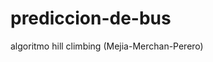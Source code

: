# prediccion-de-bus
algoritmo hill climbing  (Mejia-Merchan-Perero)

<html>
<head>
 <title>Hill climbing</title>
</head>

<body>
 <script>
  
     var vecino=new Array(6,12,10,14,16,14,20); //vector con los datos heuristicos



    var actual=vecino[0];    //la variable actual es igual al la cabezera
   
    document.write("Inicio=>");
                                       //se recorre cada nodo
    for(var i=0;i<vecino.length;i++){
      if(vecino[i]<=actual){            
       document.write(vecino[i]);document.write("=>");
      }
       actual=vecino[i];
    }
     document.write("Meta");
 </script>
</body>
</html>
